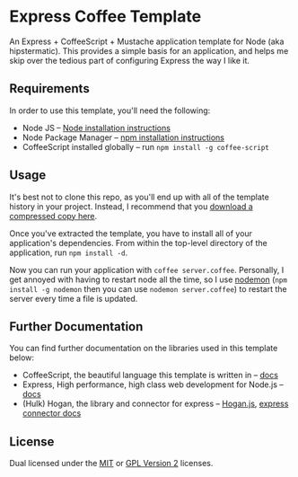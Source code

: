 
# Express Coffee Template #

An Express + CoffeeScript + Mustache application template for
Node (aka hipstermatic). This provides a simple basis for an
application, and helps me skip over the tedious part of
configuring Express the way I like it.


## Requirements ##

In order to use this template, you'll need the following:

 * Node JS – [Node installation instructions][node]
 * Node Package Manager – [npm installation instructions][npm]
 * CoffeeScript installed globally – 
   run `npm install -g coffee-script`


## Usage ##

It's best not to clone this repo, as you'll end up with all of
the template history in your project. Instead, I recommend that
you [download a compressed copy here][dl].

Once you've extracted the template, you have to install all of
your application's dependencies. From within the top-level
directory of the application, run `npm install -d`.

Now you can run your application with `coffee server.coffee`.
Personally, I get annoyed with having to restart node all the
time, so I use [nodemon][nodemon] (`npm install -g nodemon` then
you can use `nodemon server.coffee`) to restart the server every
time a file is updated.


## Further Documentation ##

You can find further documentation on the libraries used in this
template below:

 * CoffeeScript, the beautiful language this template is written 
   in – [docs][coffee]
 * Express, High performance, high class web development for 
   Node.js – [docs][express]
 * (Hulk) Hogan, the library and connector for express – 
   [Hogan.js][hogan], 
   [express connector docs][hulk]


## License ##

Dual licensed under the [MIT][mit] or [GPL Version 2][gpl]
licenses.


[node]: http://nodejs.org/
[npm]: http://npmjs.org/
[dl]: https://github.com/rowanmanning/express-coffee-template/zipball/master
[nodemon]: https://github.com/remy/nodemon
[coffee]: http://jashkenas.github.com/coffee-script/
[express]: http://expressjs.com/
[hulk]: https://github.com/quangv/hulk-hogan
[hogan]: http://twitter.github.com/hogan.js/
[mit]: http://opensource.org/licenses/mit-license.php
[gpl]: http://opensource.org/licenses/gpl-2.0.php
